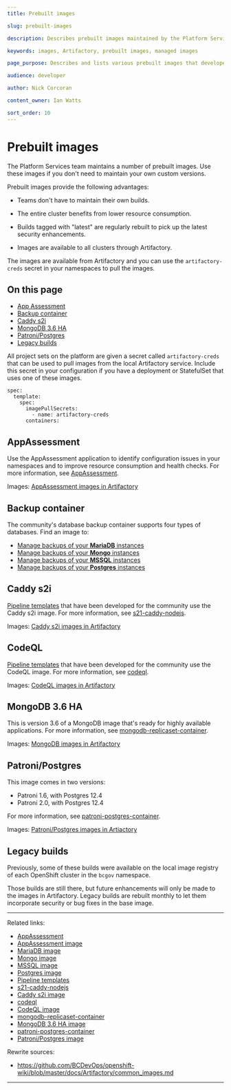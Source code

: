 ```yaml
---
title: Prebuilt images

slug: prebuilt-images

description: Describes prebuilt images maintained by the Platform Services team and available for use in applications.

keywords: images, Artifactory, prebuilt images, managed images

page_purpose: Describes and lists various prebuilt images that developers can use in their projects.

audience: developer

author: Nick Corcoran

content_owner: Ian Watts

sort_order: 10
---
```

# Prebuilt images

The Platform Services team maintains a number of prebuilt images. Use these images if you don't need to maintain your own custom versions.

Prebuilt images provide the following advantages:

* Teams don't have to maintain their own builds.

* The entire cluster benefits from lower resource consumption.

* Builds tagged with "latest" are regularly rebuilt to pick up the latest security enhancements.

* Images are available to all clusters through Artifactory.

The images are available from Artifactory and you can use the `artifactory-creds` secret in your namespaces to pull the images.

## On this page

- [App Assessment](#app-assessment)
- [Backup container](#backup-container)
- [Caddy s2i](#caddy-s2i)
- [MongoDB 3.6 HA](#mongodb-36-ha)
- [Patroni/Postgres](#patroni-postgres)
- [Legacy builds](#legacy-builds)

All project sets on the platform are given a secret called `artifactory-creds` that can be used to pull images from the local Artifactory service. Include this secret in your configuration if you have a deployment or StatefulSet that uses one of these images.

```
spec:
  template:
    spec:
      imagePullSecrets:
        - name: artifactory-creds
      containers:
```

## AppAssessment<a name="app-assessment"></a>
Use the AppAssessment application to identify configuration issues in your namespaces and to improve resource consumption and health checks. For more information, see [AppAssessment](https://github.com/bcgov/AppAssessment).

Images: [AppAssessment images in Artifactory](https://artifacts.developer.gov.bc.ca/ui/repos/tree/General/bcgov-docker-local/app-assessment)

## Backup container<a name="backup-container"></a>
The community's database backup container supports four types of databases. Find an image to:
- [Manage backups of your **MariaDB** instances](https://artifacts.developer.gov.bc.ca/ui/repos/tree/General/bcgov-docker-local/backup-container-mariadb) 
- [Manage backups of your **Mongo** instances](https://artifacts.developer.gov.bc.ca/ui/repos/tree/General/bcgov-docker-local/backup-container-mongo)
- [Manage backups of your **MSSQL** instances](https://artifacts.developer.gov.bc.ca/ui/repos/tree/General/bcgov-docker-local/backup-container-mssql)
- [Manage backups of your **Postgres** instances](https://artifacts.developer.gov.bc.ca/ui/repos/tree/General/bcgov-docker-local/backup-container-postgres)

## Caddy s2i<a name="caddy-s2i"></a>
[Pipeline templates](https://github.com/bcgov/pipeline-templates) that have been developed for the community use the Caddy s2i image. For more information, see [s21-caddy-nodejs](https://github.com/bcgov/s2i-caddy-nodejs).

Images: [Caddy s2i images in Artifactory](https://artifacts.developer.gov.bc.ca/ui/repos/tree/General/bcgov-docker-local/caddy-s2i-builder)

## CodeQL<a name="codeql"></a>
[Pipeline templates](https://github.com/bcgov/pipeline-templates) that have been developed for the community use the CodeQL image. For more information, see [codeql](https://github.com/bcgov/pipeline-templates/tree/main/tekton/base/tasks/codeql).

Images: [CodeQL images in Artifactory](https://artifacts.developer.gov.bc.ca/ui/repos/tree/General/bcgov-docker-local/codeql)

## MongoDB 3.6 HA<a name="mongodb-36-ha"></a>
This is version 3.6 of a MongoDB image that's ready for highly available applications. For more information, see [mongodb-replicaset-container](https://github.com/bcgov/mongodb-replicaset-container).

Images: [MongoDB images in Artifactory](https://artifacts.developer.gov.bc.ca/ui/repos/tree/General/bcgov-docker-local/mongodb-36-ha)

## Patroni/Postgres<a name="patroni-postgres"></a>
This image comes in two versions:
- Patroni 1.6, with Postgres 12.4
- Patroni 2.0, with Postgres 12.4

For more information, see [patroni-postgres-container](https://github.com/bcgov/patroni-postgres-container.git).

Images: [Patroni/Postgres images in Artiactory](https://artifacts.developer.gov.bc.ca/ui/repos/tree/General/bcgov-docker-local/patroni-postgres)

## Legacy builds<a name="legacy-builds"></a>
Previously, some of these builds were available on the local image registry of each OpenShift cluster in the `bcgov` namespace.

Those builds are still there, but future enhancements will only be made to the images in Artifactory. Legacy builds are rebuilt monthly to let them incorporate security or bug fixes in the base image.

---
Related links:
- [AppAssessment](https://github.com/bcgov/AppAssessment)
- [AppAssessment image](https://artifacts.developer.gov.bc.ca/ui/repos/tree/General/bcgov-docker-local/app-assessment)
- [MariaDB image](https://artifacts.developer.gov.bc.ca/ui/repos/tree/General/bcgov-docker-local/backup-container-mariadb)
- [Mongo image](https://artifacts.developer.gov.bc.ca/ui/repos/tree/General/bcgov-docker-local/backup-container-mongo)
- [MSSQL image](https://artifacts.developer.gov.bc.ca/ui/repos/tree/General/bcgov-docker-local/backup-container-mssql)
- [Postgres image](https://artifacts.developer.gov.bc.ca/ui/repos/tree/General/bcgov-docker-local/backup-container-postgres)
- [Pipeline templates](https://github.com/bcgov/pipeline-templates)
- [s21-caddy-nodejs](https://github.com/bcgov/s2i-caddy-nodejs)
- [Caddy s2i image](https://artifacts.developer.gov.bc.ca/ui/repos/tree/General/bcgov-docker-local/caddy-s2i-builder)
- [codeql](https://github.com/bcgov/pipeline-templates/tree/main/tekton/base/tasks/codeql)
- [CodeQL image](https://artifacts.developer.gov.bc.ca/ui/repos/tree/General/bcgov-docker-local/codeql)
- [mongodb-replicaset-container](https://github.com/bcgov/mongodb-replicaset-container)
- [MongoDB 3.6 HA image](https://artifacts.developer.gov.bc.ca/ui/repos/tree/General/bcgov-docker-local/mongodb-36-ha)
- [patroni-postgres-container](https://github.com/bcgov/patroni-postgres-container.git)
- [Patroni/Postgres image](https://artifacts.developer.gov.bc.ca/ui/repos/tree/General/bcgov-docker-local/patroni-postgres)

Rewrite sources:
* https://github.com/BCDevOps/openshift-wiki/blob/master/docs/Artifactory/common_images.md
---
